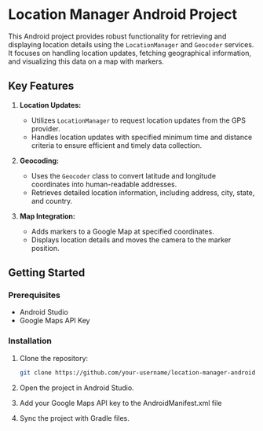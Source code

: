 # Location Manager Android Project

This Android project provides robust functionality for retrieving and displaying location details using the `LocationManager` and `Geocoder` services. It focuses on handling location updates, fetching geographical information, and visualizing this data on a map with markers.

## Key Features

1. **Location Updates:**
   - Utilizes `LocationManager` to request location updates from the GPS provider.
   - Handles location updates with specified minimum time and distance criteria to ensure efficient and timely data collection.

2. **Geocoding:**
   - Uses the `Geocoder` class to convert latitude and longitude coordinates into human-readable addresses.
   - Retrieves detailed location information, including address, city, state, and country.

3. **Map Integration:**
   - Adds markers to a Google Map at specified coordinates.
   - Displays location details and moves the camera to the marker position.

## Getting Started

### Prerequisites

- Android Studio
- Google Maps API Key

### Installation

1. Clone the repository:
   ```sh
   git clone https://github.com/your-username/location-manager-android.git
2. Open the project in Android Studio.

3. Add your Google Maps API key to the AndroidManifest.xml file

4. Sync the project with Gradle files.
